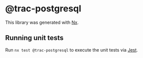 # @trac-postgresql

This library was generated with [Nx](https://nx.dev).

## Running unit tests

Run `nx test @trac-postgresql` to execute the unit tests via [Jest](https://jestjs.io).
